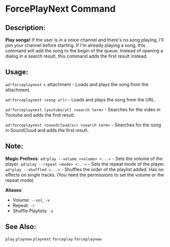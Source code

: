 # ForcePlayNext Command

## Description:
**Play songs!**
If the user is in a voice channel and there's no song playing, I'll join your channel before starting.
If I'm already playing a song, this command will add the song to the begin of the queue.
Instead of opening a dialog in a search result, this command adds the first result instead.

## Usage:
`ad!forceplaynext` + attachment - Loads and plays the song from the attachment.

`ad!forceplaynext <song url>` - Loads and plays the song from the URL.

`ad!forceplaynext [youtube/yt] <search term>` - Searches for the video in Youtube and adds the first result.

`ad!forceplaynext <soundcloud/sc> <search term>` - Searches for the song in SoundCloud and adds the first result.

## Note:
**Magic Prefixes**:
`ad!play --volume <volume> <...>` - Sets the volume of the player.
`ad!play --repeat <mode> <...>` - Sets the repeat mode of the player.
`ad!play --shuffled <...>` - Shuffles the order of the playlist added. Has no effects on single tracks.
(You need the permissions to set the volume or the repeat mode)

**Aliases**:
 - Volume: `--vol`, `-v`
 - Repeat: `-r`
 - Shuffle Playlists: `-s`

## See Also:
`play` `playnow` `playnext` `forceplay` `forceplaynow`
